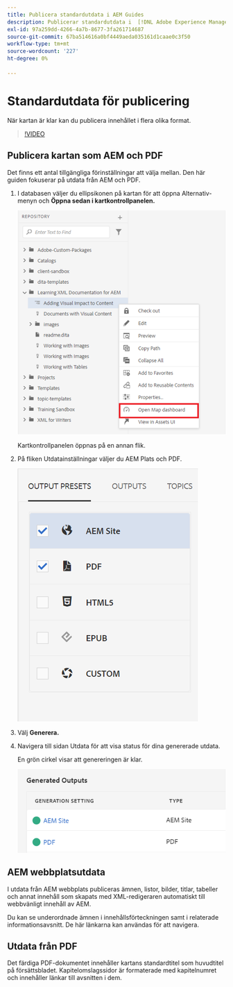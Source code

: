 ```yaml
---
title: Publicera standardutdata i AEM Guides
description: Publicerar standardutdata i  [!DNL Adobe Experience Manager Guides]
exl-id: 97a259dd-4266-4a7b-8677-3fa261714687
source-git-commit: 67ba514616a0bf4449aeda035161d1caae0c3f50
workflow-type: tm+mt
source-wordcount: '227'
ht-degree: 0%

---
```


# Standardutdata för publicering

När kartan är klar kan du publicera innehållet i flera olika format.

>[!VIDEO](https://video.tv.adobe.com/v/336662?quality=12&learn=on)

## Publicera kartan som AEM och PDF

Det finns ett antal tillgängliga förinställningar att välja mellan. Den här guiden fokuserar på utdata från AEM och PDF.

1. I databasen väljer du ellipsikonen på kartan för att öppna Alternativ-menyn och **Öppna sedan i kartkontrollpanelen.**

   ![Öppna i kartkontrollpanelen](images/lesson-9/map-dashboard-with-markings.png)

   Kartkontrollpanelen öppnas på en annan flik.

1. På fliken Utdatainställningar väljer du AEM Plats och PDF.

   ![Utdataförinställningar](images/lesson-9/pdf-aem.png)

1. Välj **Generera.**

1. Navigera till sidan Utdata för att visa status för dina genererade utdata.

   En grön cirkel visar att genereringen är klar.

   ![Utdatagenereringen har slutförts](images/lesson-9/green-circle.png)

## AEM webbplatsutdata

I utdata från AEM webbplats publiceras ämnen, listor, bilder, titlar, tabeller och annat innehåll som skapats med XML-redigeraren automatiskt till webbvänligt innehåll av AEM.

Du kan se underordnade ämnen i innehållsförteckningen samt i relaterade informationsavsnitt. De här länkarna kan användas för att navigera.

## Utdata från PDF

Det färdiga PDF-dokumentet innehåller kartans standardtitel som huvudtitel på försättsbladet. Kapitelomslagssidor är formaterade med kapitelnumret och innehåller länkar till avsnitten i dem.
